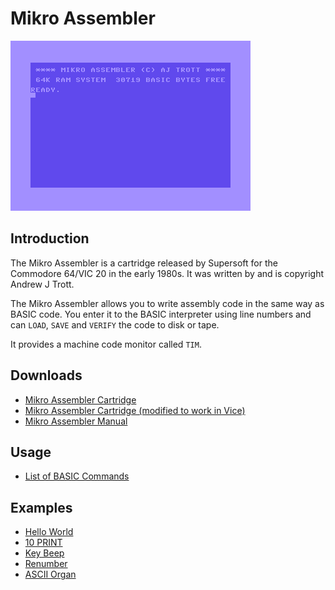 # Mikro Assembler

![Mikro Assembler](images/mikro-assembler-start.png)


## Introduction

The Mikro Assembler is a cartridge released by Supersoft for the Commodore 64/VIC 20 in the early 1980s. It was written by and is copyright Andrew J Trott.

The Mikro Assembler allows you to write assembly code in the same way as BASIC code. You enter it to the BASIC interpreter using line numbers and can `LOAD`, `SAVE` and `VERIFY` the code to disk or tape.

It provides a machine code monitor called `TIM`.


## Downloads
* [Mikro Assembler Cartridge](downloads/cartridges/Mikro%20Assembler.crt)
* [Mikro Assembler Cartridge (modified to work in Vice)](downloads/cartridges/Mikro%20Assembler%20[vice].crt)
* [Mikro Assembler Manual](downloads/Mikro%20Assembler%20Manual.pdf)


## Usage

* [List of BASIC Commands](Basic%20Commands.md)


## Examples

* [Hello World](examples/helloworld.md)
* [10 PRINT](examples/10PRINT.md)
* [Key Beep](examples/keybeep.md)
* [Renumber](examples/renumber.md)
* [ASCII Organ](examples/asciiorgan.md)
